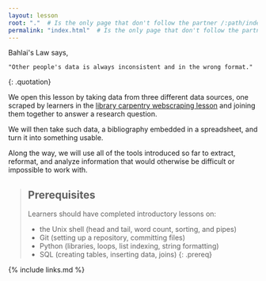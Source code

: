 ```yaml
---
layout: lesson
root: "."  # Is the only page that don't follow the partner /:path/index.html
permalink: "index.html"  # Is the only page that don't follow the partner /:path/index.html
---
```


Bahlai's Law says,
~~~
"Other people's data is always inconsistent and in the wrong format."
~~~
{: .quotation}


We open this lesson by taking data from three different data sources, one scraped by learners in the [library carpentry webscraping lesson](https://resbazsql.github.io/lc-webscraping/) and joining them together to answer a research question.

We will then take such data, a bibliography embedded in a spreadsheet, and turn it into something usable.

Along the way,
we will use all of the tools introduced so far
to extract, reformat, and analyze information
that would otherwise be difficult or impossible to work with.



> ## Prerequisites 
>
> Learners should have completed introductory lessons on:
>
> *   the Unix shell (head and tail, word count, sorting, and pipes)
> *   Git (setting up a repository, committing files)
> *   Python (libraries, loops, list indexing, string formatting)
> *   SQL (creating tables, inserting data, joins)
{: .prereq}

{% include links.md %}
